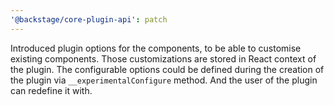 ```yaml
---
'@backstage/core-plugin-api': patch
---
```


Introduced plugin options for the components, to be able to customise existing components.
Those customizations are stored in React context of the plugin.
The configurable options could be defined during the creation of the plugin via `__experimentalConfigure` method.
And the user of the plugin can redefine it with.
